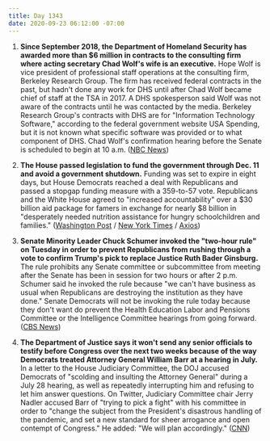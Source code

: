 ```yaml
---
title: Day 1343
date: 2020-09-23 06:12:00 -07:00
---
```


1. **Since September 2018, the Department of Homeland Security has awarded more than $6 million in contracts to the consulting firm where acting secretary Chad Wolf's wife is an executive.** Hope Wolf is vice president of professional staff operations at the consulting firm, Berkeley Research Group. The firm has received federal contracts in the past, but hadn't done any work for DHS until after Chad Wolf became chief of staff at the TSA in 2017. A DHS spokesperson said Wolf was not aware of the contracts until he was contacted by the media. Berkeley Research Group's contracts with DHS are for "Information Technology Software," according to the federal government website USA Spending, but it is not known what specific software was provided or to what component of DHS. Chad Wolf's confirmation hearing before the Senate is scheduled to begin at 10 a.m. ([NBC News](https://www.nbcnews.com/politics/national-security/dhs-awarded-6-million-contracts-firm-where-acting-secretary-wolf-n1240773))

2. **The House passed legislation to fund the government through Dec. 11 and avoid a government shutdown.** Funding was set to expire in eight days, but House Democrats reached a deal with Republicans and passed a stopgap funding measure with a 359-to-57 vote. Republicans and the White House agreed to "increased accountability" over a $30 billion aid package for famers in exchange for nearly $8 billion in "desperately needed nutrition assistance for hungry schoolchildren and families." ([Washington Post](https://www.washingtonpost.com/us-policy/2020/09/22/congress-white-house-shutdown-stimulus/) / [New York Times](https://www.nytimes.com/2020/09/22/us/politics/house-short-term-bill.html) / [Axios](https://www.axios.com/house-passes-short-term-funding-bill-9d600537-bcc8-4abe-b55d-483d06d4e95c.html))

3. **Senate Minority Leader Chuck Schumer invoked the "two-hour rule" on Tuesday in order to prevent Republicans from rushing through a vote to confirm Trump's pick to replace Justice Ruth Bader Ginsburg.** The rule prohibits any Senate committee or subcommittee from meeting after the Senate has been in session for two hours or after 2 p.m. Schumer said he invoked the rule because "we can't have business as usual when Republicans are destroying the institution as they have done." Senate Democrats will not be invoking the rule today because they don't want do prevent the Health Education Labor and Pensions Committee or the Intelligence Committee hearings from going forward. ([CBS News](https://www.cbsnews.com/news/schumer-invokes-rule-to-block-senate-committee-hearings/))

4. **The Department of Justice says it won't send any senior officials to testify before Congress over the next two weeks because of the way Democrats treated Attorney General William Barr at a hearing in July.** In a letter to the House Judiciary Committee, the DOJ accused Democrats of "scolding and insulting the Attorney General" during a July 28 hearing, as well as repeatedly interrupting him and refusing to let him answer questions. On Twitter, Judiciary Committee chair Jerry Nadler accused Barr of "trying to pick a fight" with his committee in order to "change the subject from the President's disastrous handling of the pandemic, and set a new standard for sheer arrogance and open contempt of Congress." He added: "We will plan accordingly." ([CNN](https://www.cnn.com/2020/09/23/politics/doj-refuse-officials-judiciary-committee-hearings/index.html))